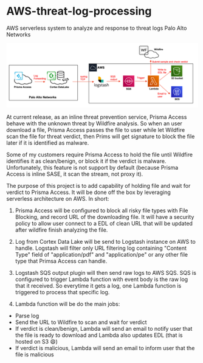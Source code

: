 # AWS-threat-log-processing
AWS serverless system to analyze and response to threat logs  Palo Alto Networks


<img src="https://github.com/hiep4hiep/AWS-threat-log-processing/blob/master/topo.png?raw=true">

At current release, as an inline threat prevention service, Prisma Access behave with the unknown threat by Wildfire analysis. So when  an user download a file, Prisma Access passes the file to user while let Wildfire scan the file for threat verdict, then Prims will get signature to block the file later if it is identified as malware.

Some of my customers require Prisma Access to hold the file until Wildfire identifies it as clean/benign, or block it if the verdict is malware. Unfortunately, this feature is not support by default (because Prisma Access is inline SASE, it scan the stream, not proxy it). 

The purpose of this project is to add capability of holding file and wait for verdict to Prisma Access. It will be done  off the box by leveraging serverless architecture on AWS. In short:

1. Prisma Access  will be configured to block all risky file types with File Blocking, and record URL of the downloading file. It will have a security policy to allow user connect to a EDL of clean URL that will be updated after wildfire finish analyzing the file.

2. Log from Cortex Data Lake will be send to Logstash instance on AWS to handle. Logstash will filter  only URL filtering log containing "Content Type" field of "application/pdf" and "application/pe" or any other file type that Primsa Access can handle.

3. Logstash SQS output plugin will then send raw logs to AWS SQS. SQS is configured to trigger Lambda function with event body is the raw log that it received. So everytime it gets a log, one Lambda function is triggered to process that specific log.

4. Lambda function will be do the main jobs:
- Parse log
- Send the URL to Wildfire  to scan and wait for verdict
- If verdict is clean/benign, Lambda will send an email to notify user that the file is ready to download and Lambda also updates EDL (that is hosted on S3 😄)
- If verdict is malicious, Lambda will send an email to inform user that the file is malicious

